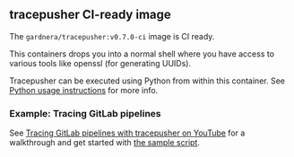 ## tracepusher CI-ready image

The `gardnera/tracepusher:v0.7.0-ci` image is CI ready.

This containers drops you into a normal shell where you have access to various tools like openssl (for generating UUIDs).

Tracepusher can be executed using Python from within this container. See [Python usage instructions](python.md) for more info.

### Example: Tracing GitLab pipelines

See [Tracing GitLab pipelines with tracepusher on YouTube](https://youtu.be/zZDFQNHepyI) for a walkthrough and get started with [the sample script](../../samples/gitlab/README.md).
